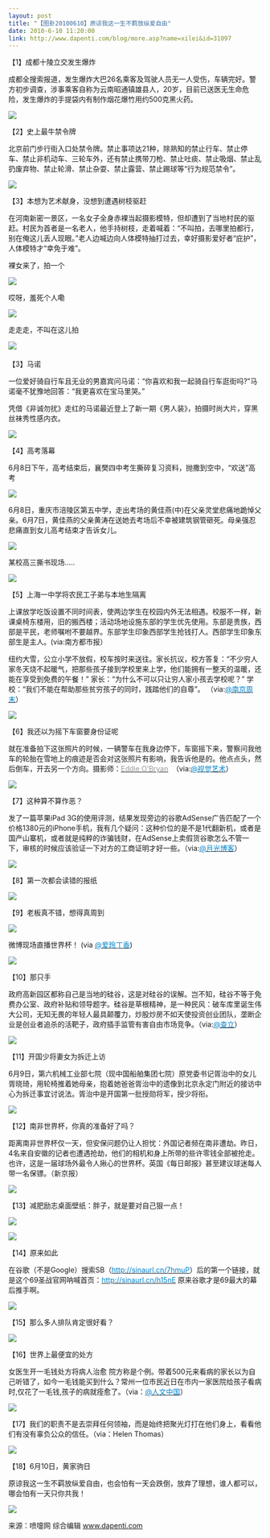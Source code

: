 ```yaml
---
layout: post
title: "【图卦20100610】原谅我这一生不羁放纵爱自由"
date: 2010-6-10 11:20:00
link: http://www.dapenti.com/blog/more.asp?name=xilei&id=31097
---
```


<div class="oblog_text" align="left">
<p>【1】成都十陵立交发生爆炸</p>
<p>成都全搜索报道，发生爆炸大巴26名乘客及驾驶人员无一人受伤，车辆完好。警方初步调查，涉事乘客自称为云南昭通镇雄县人，20岁，目前已送医无生命危险，发生爆炸的手提袋内有制作烟花爆竹用约500克黑火药。</p>
<p><img style="BORDER-BOTTOM-COLOR: #000000; BORDER-TOP-COLOR: #000000; BORDER-RIGHT-COLOR: #000000; BORDER-LEFT-COLOR: #000000" border="0" src="http://ptimg.org:88/dapenti/81573973cc39/r5xjyxyj.jpg"></p>
<p>【2】史上最牛禁令牌</p>
<p>北京前门步行街入口处禁令牌。禁止事项达21种，除熟知的禁止行车、禁止停车、禁止非机动车、三轮车外，还有禁止携带刀枪、禁止吐痰、禁止吸烟、禁止乱扔废弃物、禁止轮滑、禁止杂耍、禁止露营、禁止踢球等“行为规范禁令”。 </p>
<p><img style="BORDER-BOTTOM-COLOR: #000000; BORDER-TOP-COLOR: #000000; BORDER-RIGHT-COLOR: #000000; BORDER-LEFT-COLOR: #000000" border="0" src="http://ptimg.org:88/dapenti/97522973d159/7f3asvhc.jpg"></p>
<p>【3】本想为艺术献身，没想到遭遇树枝驱赶</p>
<p>在河南新密一景区，一名女子全身赤裸当起摄影模特，但却遭到了当地村民的驱赶。村民为首者是一名老人，他手持树枝，走着喊着：“不叫拍，去哪里拍都行，别在俺这儿丢人现眼。”老人边喊边向人体模特抽打过去，幸好摄影爱好者“庇护”，人体模特才“幸免于难”。</p>
<p>裸女来了，拍一个</p>
<p><img style="BORDER-BOTTOM-COLOR: #000000; BORDER-TOP-COLOR: #000000; BORDER-RIGHT-COLOR: #000000; BORDER-LEFT-COLOR: #000000" border="0" src="http://ptimg.org:88/dapenti/79042973d2af/t6xnhir4.jpg"></p>
<p>哎呀，羞死个人嘞</p>
<p><img style="BORDER-BOTTOM-COLOR: #000000; BORDER-TOP-COLOR: #000000; BORDER-RIGHT-COLOR: #000000; BORDER-LEFT-COLOR: #000000" border="0" src="http://ptimg.org:88/dapenti/07284973d2ad/0gq616v6.jpg"></p>
<p>走走走，不叫在这儿拍</p>
<p><a><img style="BORDER-BOTTOM-COLOR: #000000; BORDER-TOP-COLOR: #000000; BORDER-RIGHT-COLOR: #000000; BORDER-LEFT-COLOR: #000000" border="0" src="http://ptimg.org:88/dapenti/04745973d2b0/cxq5kmyp.jpg">　</a></p>
<p>【3】马诺</p>
<p>一位爱好骑自行车且无业的男嘉宾问马诺：“你喜欢和我一起骑自行车逛街吗?”马诺毫不犹豫地回答：“我更喜欢在宝马里哭。”</p>
<p>凭借《非诚勿扰》走红的马诺最近登上了新一期《男人装》，拍摄时尚大片，穿黑丝袜秀性感内衣。</p>
<p><img style="BORDER-BOTTOM-COLOR: #000000; BORDER-TOP-COLOR: #000000; BORDER-RIGHT-COLOR: #000000; BORDER-LEFT-COLOR: #000000" border="0" src="http://ptimg.org:88/dapenti/75388973d4dd/aighpy76.jpg"></p>
<p>【4】高考落幕</p>
<p>6月8日下午，高考结束后，襄樊四中考生撕碎复习资料，抛撒到空中，“欢送”高考</p>
<p><img style="BORDER-BOTTOM-COLOR: #000000; BORDER-TOP-COLOR: #000000; BORDER-RIGHT-COLOR: #000000; BORDER-LEFT-COLOR: #000000" border="0" src="http://ptimg.org:88/dapenti/73688973d5a0/ld9bjjj6.jpg"></p>
<p>6月8日，重庆市涪陵区第五中学，走出考场的黄佳燕(中)在父亲灵堂悲痛地跪悼父亲。6月7日，黄佳燕的父亲黄涛在送她去考场后不幸被建筑钢管砸死。母亲强忍悲痛直到女儿高考结束才告诉女儿。</p>
<p><img style="BORDER-BOTTOM-COLOR: #000000; BORDER-TOP-COLOR: #000000; BORDER-RIGHT-COLOR: #000000; BORDER-LEFT-COLOR: #000000" border="0" src="http://ptimg.org:88/dapenti/11963973d5a0/5923fkm9.jpg"></p>
<p>某校高三撕书现场.....</p>
<p><img style="BORDER-BOTTOM-COLOR: #000000; BORDER-TOP-COLOR: #000000; BORDER-RIGHT-COLOR: #000000; BORDER-LEFT-COLOR: #000000" border="0" src="http://ptimg.org:88/dapenti/18881973d608/q098gb9r.jpg"></p>
<p>【5】上海一中学将农民工子弟与本地生隔离</p>
<p>上课放学吃饭设置不同时间表，使两边学生在校园内外无法相遇。校服不一样，新课桌椅东楼用，旧的搬西楼；活动场地设施东部的学生优先使用。东部是贵族，西部是平民，老师嘱咐不要越界。东部学生印象西部学生抢钱打人。西部学生印象东部生是主人。(via:南方都市报）</p>
<p>纽约大雪，公立小学不放假，校车按时来送往。家长抗议，校方答复：“不少穷人家冬天烧不起暖气，把那些孩子接到学校里来上学，他们能拥有一整天的温暖，还能在享受到免费的午餐！” 家长：“为什么不可以只让穷人家小孩去学校呢？” 学校：“我们不能在帮助那些贫穷孩子的同时，践踏他们的自尊”。 （via:<a href="http://t.sina.com.cn/1290099433"><font color="#0082cb">@南京周末</font></a>）</p>
<p><img style="BORDER-BOTTOM-COLOR: #000000; BORDER-TOP-COLOR: #000000; BORDER-RIGHT-COLOR: #000000; BORDER-LEFT-COLOR: #000000" border="0" src="http://ptimg.org:88/dapenti/94668973b3ea/haux1r74.jpg"></p>
<p>【6】我还以为摇下车窗要身份证呢</p>
<p>就在准备拍下这张照片的时候，一辆警车在我身边停下，车窗摇下来，警察问我他车的轮胎在雪地上的痕迹是否会对这张照片有影响，我告诉他是的。他点点头，然后倒车，开去另一个方向。摄影师：<a href="http://www.eddieobryan.com/" target="_blank"><font color="#999999">Eddie O’Bryan</font></a>&#160; （via:<a href="http://t.sina.com.cn/1649769582"><font color="#0082cb">@视觉艺术</font></a>）</p>
<p><img style="BORDER-BOTTOM-COLOR: #000000; BORDER-TOP-COLOR: #000000; BORDER-RIGHT-COLOR: #000000; BORDER-LEFT-COLOR: #000000" border="0" src="http://ptimg.org:88/dapenti/25583973d8c6/enhg6x99.jpg"></p>
<p>【7】这种算不算作恶？</p>
<p>发了一篇苹果iPad 3G的使用评测，结果发现旁边的谷歌AdSense广告匹配了一个价格1380元的iPhone手机，我有几个疑问：这种价位的是不是1代翻新机，或者是国产山寨机，或者就是纯粹的诈骗钱财，在AdSense上卖假货谷歌怎么不管一下，审核的时候应该验证一下对方的工商证明才好一些。（via:<a href="http://t.sina.com.cn/1494759712"><font color="#0082cb">@月光博客</font></a>）</p>
<p><img style="BORDER-BOTTOM-COLOR: #000000; BORDER-TOP-COLOR: #000000; BORDER-RIGHT-COLOR: #000000; BORDER-LEFT-COLOR: #000000" border="0" src="http://ptimg.org:88/dapenti/28885973d972/fixdust0.jpg"></p>
<p>【8】第一次都会读错的报纸</p>
<p><img style="BORDER-BOTTOM-COLOR: #000000; BORDER-TOP-COLOR: #000000; BORDER-RIGHT-COLOR: #000000; BORDER-LEFT-COLOR: #000000" border="0" src="http://ptimg.org:88/dapenti/51941973d9ed/aq1pt8xb.jpg"></p>
<p>【9】老板真不错，想得真周到</p>
<p><img src="http://ptimg.org:88/dapenti/20598973e222/klsgpi4w.jpg"></p>
<p>微博现场直播世界杯！ (via <a href="http://t.sina.com.cn/n/%E7%88%B1%E7%8E%B2%E4%B8%81%E9%A6%99"><font color="#0082cb">@爱玲丁香</font></a>) </p>
<p><img style="BORDER-BOTTOM-COLOR: #000000; BORDER-TOP-COLOR: #000000; BORDER-RIGHT-COLOR: #000000; BORDER-LEFT-COLOR: #000000" border="0" src="http://ptimg.org:88/dapenti/40187973da5a/613wj39h.jpg"></p>
<p>【10】那只手</p>
<p>政府高新园区都称自己是当地的硅谷，这是对硅谷的误解。岂不知，硅谷不等于免费办公室、政府补贴和领导题字。硅谷是草根精神，是一种民风：破车库里诞生伟大公司，无知无畏的年轻人最具颠覆力，炒股炒房不如天使投资创业团队，垄断企业是创业者追杀的活靶子，政府插手监管有害自由市场竞争。（via:<a href="http://t.sina.com.cn/1558226504"><font color="#0082cb">@查立</font></a>）</p>
<p><img style="BORDER-BOTTOM-COLOR: #000000; BORDER-TOP-COLOR: #000000; BORDER-RIGHT-COLOR: #000000; BORDER-LEFT-COLOR: #000000" border="0" src="http://ptimg.org:88/dapenti/07590973de25/d8h8dwks.jpg"></p>
<p>【11】开国少将妻女为拆迁上访</p>
<p>6月9日，第六机械工业部七院（现中国船舶集团七院）原党委书记胥治中的女儿胥晓琦，用轮椅推着她母亲，抱着她爸爸胥治中的遗像到北京永定门附近的接访中心为拆迁事宜讨说法。胥治中是开国第一批授勋将军，授少将衔。</p>
<p><img style="BORDER-BOTTOM-COLOR: #000000; BORDER-TOP-COLOR: #000000; BORDER-RIGHT-COLOR: #000000; BORDER-LEFT-COLOR: #000000" border="0" src="http://ptimg.org:88/dapenti/62544973deed/7vv9pvgp.jpg"></p>
<p>【12】南非世界杯，你真的准备好了吗？</p>
<p>距离南非世界杯仅一天，但安保问题仍让人担忧：外国记者频在南非遭劫。昨日，4名来自安徽的记者也遭遇抢劫，他们的相机和身上所带的些许零钱全部被抢走。也许，这是一届球场外最令人揪心的世界杯。英国《每日邮报》甚至建议球迷每人带一名保镖。（新京报） </p>
<p><img style="BORDER-BOTTOM-COLOR: #000000; BORDER-TOP-COLOR: #000000; BORDER-RIGHT-COLOR: #000000; BORDER-LEFT-COLOR: #000000" border="0" src="http://ptimg.org:88/dapenti/53475973dfa5/slvcdhh0.jpg"></p>
<p>【13】减肥励志桌面壁纸：胖子，就是要对自己狠一点！</p>
<p><img style="BORDER-BOTTOM-COLOR: #000000; BORDER-TOP-COLOR: #000000; BORDER-RIGHT-COLOR: #000000; BORDER-LEFT-COLOR: #000000" border="0" src="http://ptimg.org:88/dapenti/12441973e166/cev9t988.jpg"></p>
<p><img style="BORDER-BOTTOM-COLOR: #000000; BORDER-TOP-COLOR: #000000; BORDER-RIGHT-COLOR: #000000; BORDER-LEFT-COLOR: #000000" border="0" src="http://ptimg.org:88/dapenti/73788973e166/a7y32hye.jpg"></p>
<p>【14】原来如此</p>
<p>在谷歌（不是Google）搜索SB（<a title="http://goo.gl/zGqd" href="http://sinaurl.cn/7hmuP" target="_blank" mt="url"><font color="#0082cb">http://sinaurl.cn/7hmuP</font></a>）后的第一个链接，就是这个69圣战官网呐喊首页：<a title="http://www.baidu.com.sb/" href="http://sinaurl.cn/h15nE" target="_blank" mt="url"><font color="#0082cb">http://sinaurl.cn/h15nE</font></a> 原来谷歌才是69最大的幕后推手啊。</p>
<p><img style="BORDER-BOTTOM-COLOR: #000000; BORDER-TOP-COLOR: #000000; BORDER-RIGHT-COLOR: #000000; BORDER-LEFT-COLOR: #000000" border="0" src="http://ptimg.org:88/dapenti/90264973ee72/20go6xcj.jpg"></p>
<p>【15】那么多人排队肯定很好看？</p>
<p><img style="BORDER-BOTTOM-COLOR: #000000; BORDER-TOP-COLOR: #000000; BORDER-RIGHT-COLOR: #000000; BORDER-LEFT-COLOR: #000000" border="0" src="http://ptimg.org:88/dapenti/00082973f05f/pr34je7t.jpg"></p>
<p>【16】世界上最便宜的处方</p>
<p>女医生开一毛钱处方将病人治愈 院方称是个例。带着500元来看病的家长以为自己听错了，如今一毛钱能买到什么？常州一位市民近日在市内一家医院给孩子看病时,仅花了一毛钱,孩子的病就痊愈了。（via：<a href="http://t.sina.com.cn/1722840775"><font color="#0082cb">@人文中国</font></a>）</p>
<p><img style="BORDER-BOTTOM-COLOR: #000000; BORDER-TOP-COLOR: #000000; BORDER-RIGHT-COLOR: #000000; BORDER-LEFT-COLOR: #000000" border="0" src="http://ptimg.org:88/dapenti/85458973f0e2/86v2px41.jpg"></p>
<p>【17】我们的职责不是去崇拜任何领袖，而是始终把聚光灯打在他们身上，看看他们有没有辜负公众的信任。（via：Helen Thomas）</p>
<p><img style="BORDER-BOTTOM-COLOR: #000000; BORDER-TOP-COLOR: #000000; BORDER-RIGHT-COLOR: #000000; BORDER-LEFT-COLOR: #000000" border="0" src="http://ptimg.org:88/dapenti/05694973ef71/9c06kwd5.jpg"></p>
<p>【18】6月10日，黄家驹日</p>
<p>原谅我这一生不羁放纵爱自由，也会怕有一天会跌倒，放弃了理想，谁人都可以，哪会怕有一天只你共我！</p>
<p><img style="BORDER-BOTTOM-COLOR: #000000; BORDER-TOP-COLOR: #000000; BORDER-RIGHT-COLOR: #000000; BORDER-LEFT-COLOR: #000000" border="0" src="http://ptimg.org:88/dapenti/39142973eef5/zwy3f2ub.jpg"></p>
<p>来源：喷嚏网 综合编辑 <a href="http://www.dapenti.com">www.dapenti.com</a></p>
</div>